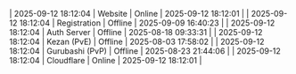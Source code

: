 | 2025-09-12 18:12:04 | Website | Online | 2025-09-12 18:12:01 |
| 2025-09-12 18:12:04 | Registration | Offline | 2025-09-09 16:40:23 |
| 2025-09-12 18:12:04 | Auth Server | Offline | 2025-08-18 09:33:31 |
| 2025-09-12 18:12:04 | Kezan (PvE) | Offline | 2025-08-03 17:58:02 |
| 2025-09-12 18:12:04 | Gurubashi (PvP) | Offline | 2025-08-23 21:44:06 |
| 2025-09-12 18:12:04 | Cloudflare | Online | 2025-09-12 18:12:01 |

